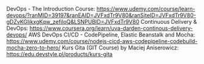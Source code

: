 DevOps - The Introduction Course:
  https://www.udemy.com/course/learn-devops/?ranMID=39197&ranEAID=JVFxdTr9V80&ranSiteID=JVFxdTr9V80-gDZvKGIikxgKqw_zefiloQ&LSNPUBID=JVFxdTr9V80
Continuous Delivery & DevOps:
  https://www.coursera.org/learn/uva-darden-continous-delivery-devops/
AWS DevOps CI/CD - CodePipeline, Elastic Beanstalk and Mocha:
  https://www.udemy.com/course/nodejs-cicd-aws-codepipeline-codebuild-mocha-zero-to-hero/
Kurs Gita (GIT Course) by Maciej Aniserowicz:
  https://edu.devstyle.pl/products/kurs-gita
